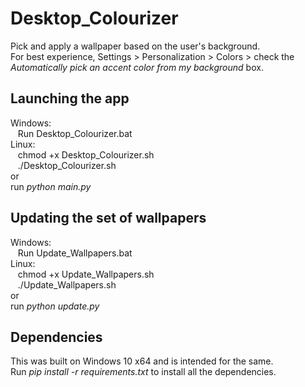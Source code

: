 # Desktop_Colourizer
Pick and apply a wallpaper based on the user's background.
<br>
For best experience,
Settings > Personalization > Colors > check the *Automatically pick an accent color from my background* box.
## Launching the app
Windows:
<br>
  &nbsp;&nbsp;&nbsp;Run Desktop_Colourizer.bat
<br>
Linux:
<br>
  &nbsp;&nbsp;&nbsp;chmod +x Desktop_Colourizer.sh
<br>
  &nbsp;&nbsp;&nbsp;./Desktop_Colourizer.sh
<br>
or
<br>
run *python main.py*

## Updating the set of wallpapers
Windows:
<br>
  &nbsp;&nbsp;&nbsp;Run Update_Wallpapers.bat
<br>
Linux:
<br>
  &nbsp;&nbsp;&nbsp;chmod +x Update_Wallpapers.sh
<br>
  &nbsp;&nbsp;&nbsp;./Update_Wallpapers.sh
<br>
or
<br>
run *python update.py*

## Dependencies
This was built on Windows 10 x64 and is intended for the same.
<br>
Run *pip install -r requirements.txt* to install all the dependencies.
